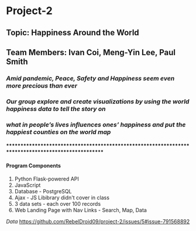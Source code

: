 # Project-2
## Topic: Happiness Around the World
## Team Members: Ivan Coi, Meng-Yin Lee, Paul Smith
### *Amid pandemic, Peace, Safety and Happiness seem even more precious than ever*
### *Our group explore and create visualizations by using the world happiness data to tell the story on*
### *what in people’s lives influences ones’ happiness and put the happiest counties on the world map*
#### **************************************************************************************************
#### Program Components
1. Python Flask-powered API
2. JavaScript
3. Database - PostgreSQL
4. Ajax - JS Libibrary didn't cover in class
5. 3 data sets - each over 100 records
6. Web Landing Page with Nav Links - Search, Map, Data

*Data*
https://github.com/RebelDroid09/project-2/issues/5#issue-791568892

